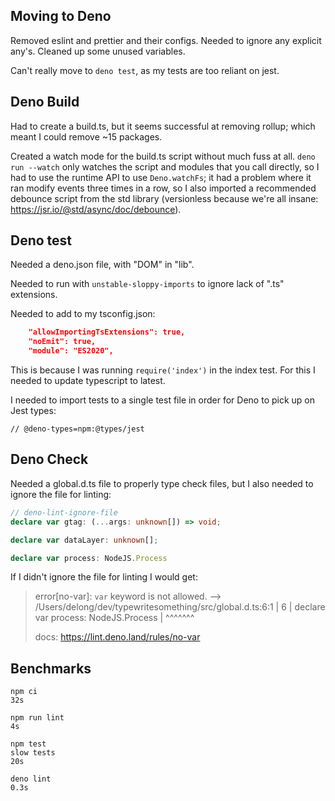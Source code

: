 ## Moving to Deno

Removed eslint and prettier and their configs. Needed to ignore any explicit any's. Cleaned up some unused variables.

Can't really move to `deno test`, as my tests are too reliant on jest.

## Deno Build

Had to create a build.ts, but it seems successful at removing rollup; which meant I could remove ~15 packages.

Created a watch mode for the build.ts script without much fuss at all.  `deno run --watch` only watches the script and modules that you call directly, so I had to use the runtime API to use `Deno.watchFs`; it had a problem where it ran modify events three times in a row, so I also imported a recommended debounce script from the std library (versionless because we're all insane: https://jsr.io/@std/async/doc/debounce).

## Deno test

Needed a deno.json file, with "DOM" in "lib".

Needed to run with `unstable-sloppy-imports` to ignore lack of ".ts" extensions.

Needed to add to my tsconfig.json:

```json
    "allowImportingTsExtensions": true,
    "noEmit": true,
    "module": "ES2020",
```

This is because I was running `require('index')` in the index test. For this I needed to update typescript to latest.

I needed to import tests to a single test file in order for Deno to pick up on Jest types:

`// @deno-types=npm:@types/jest`

## Deno Check

Needed a global.d.ts file to properly type check files, but I also needed to ignore the file for linting:

```ts
// deno-lint-ignore-file
declare var gtag: (...args: unknown[]) => void;

declare var dataLayer: unknown[];

declare var process: NodeJS.Process
```

If I didn't ignore the file for linting I would get:

> error[no-var]: `var` keyword is not allowed.
> --> /Users/delong/dev/typewritesomething/src/global.d.ts:6:1
>  | 
>6 | declare var process: NodeJS.Process
>  | ^^^^^^^
>
>  docs: https://lint.deno.land/rules/no-var



## Benchmarks

```
npm ci
32s

npm run lint
4s

npm test
slow tests
20s
```

```
deno lint
0.3s


```
